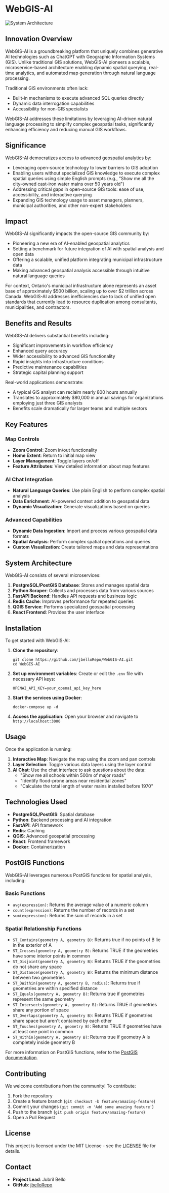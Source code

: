 # WebGIS-AI

![System Architecture](diagram-export-3-31-2025-11_59_57-AM.png)

## Innovation Overview

WebGIS-AI is a groundbreaking platform that uniquely combines generative AI technologies such as ChatGPT with Geographic Information Systems (GIS). Unlike traditional GIS solutions, WebGIS-AI pioneers a scalable, microservice-based architecture enabling dynamic spatial querying, real-time analytics, and automated map generation through natural language processing.

Traditional GIS environments often lack:
- Built-in mechanisms to execute advanced SQL queries directly
- Dynamic data interrogation capabilities
- Accessibility for non-GIS specialists

WebGIS-AI addresses these limitations by leveraging AI-driven natural language processing to simplify complex geospatial tasks, significantly enhancing efficiency and reducing manual GIS workflows.

## Significance

WebGIS-AI democratizes access to advanced geospatial analytics by:

- Leveraging open-source technology to lower barriers to GIS adoption
- Enabling users without specialized GIS knowledge to execute complex spatial queries using simple English prompts (e.g., "Show me all the city-owned cast-iron water mains over 50 years old")
- Addressing critical gaps in open-source GIS tools: ease of use, accessibility, and interactive querying
- Expanding GIS technology usage to asset managers, planners, municipal authorities, and other non-expert stakeholders

## Impact

WebGIS-AI significantly impacts the open-source GIS community by:

- Pioneering a new era of AI-enabled geospatial analytics
- Setting a benchmark for future integration of AI with spatial analysis and open data
- Offering a scalable, unified platform integrating municipal infrastructure data
- Making advanced geospatial analysis accessible through intuitive natural language queries

For context, Ontario's municipal infrastructure alone represents an asset base of approximately $500 billion, scaling up to over $2 trillion across Canada. WebGIS-AI addresses inefficiencies due to lack of unified open standards that currently lead to resource duplication among consultants, municipalities, and contractors.

## Benefits and Results

WebGIS-AI delivers substantial benefits including:

- Significant improvements in workflow efficiency
- Enhanced query accuracy
- Wider accessibility to advanced GIS functionality
- Rapid insights into infrastructure conditions
- Predictive maintenance capabilities
- Strategic capital planning support

Real-world applications demonstrate:
- A typical GIS analyst can reclaim nearly 800 hours annually
- Translates to approximately $80,000 in annual savings for organizations employing just three GIS analysts
- Benefits scale dramatically for larger teams and multiple sectors

## Key Features

### Map Controls
- **Zoom Control**: Zoom in/out functionality
- **Home Extent**: Return to initial map view
- **Layer Management**: Toggle layers on/off
- **Feature Attributes**: View detailed information about map features

### AI Chat Integration
- **Natural Language Queries**: Use plain English to perform complex spatial analysis
- **Data Enrichment**: AI-powered context addition to geospatial data
- **Dynamic Visualization**: Generate visualizations based on queries

### Advanced Capabilities
- **Dynamic Data Ingestion**: Import and process various geospatial data formats
- **Spatial Analysis**: Perform complex spatial operations and queries
- **Custom Visualization**: Create tailored maps and data representations

## System Architecture

WebGIS-AI consists of several microservices:

1. **PostgreSQL/PostGIS Database**: Stores and manages spatial data
2. **Python Scraper**: Collects and processes data from various sources
3. **FastAPI Backend**: Handles API requests and business logic
4. **Redis Cache**: Improves performance for repeated queries
5. **QGIS Service**: Performs specialized geospatial processing
6. **React Frontend**: Provides the user interface

## Installation

To get started with WebGIS-AI:

1. **Clone the repository**:
   ```
   git clone https://github.com/jbelloRepo/WebGIS-AI.git
   cd WebGIS-AI
   ```

2. **Set up environment variables**:
   Create or edit the `.env` file with necessary API keys:
   ```
   OPENAI_API_KEY=your_openai_api_key_here
   ```

3. **Start the services using Docker**:
   ```
   docker-compose up -d
   ```

4. **Access the application**:
   Open your browser and navigate to `http://localhost:3000`

## Usage

Once the application is running:

1. **Interactive Map**: Navigate the map using the zoom and pan controls
2. **Layer Selection**: Toggle various data layers using the layer control
3. **AI Chat**: Use the chat interface to ask questions about the data:
   - "Show me all schools within 500m of major roads"
   - "Identify flood-prone areas near residential zones"
   - "Calculate the total length of water mains installed before 1970"

## Technologies Used

- **PostgreSQL/PostGIS**: Spatial database
- **Python**: Backend processing and AI integration
- **FastAPI**: API framework
- **Redis**: Caching
- **QGIS**: Advanced geospatial processing
- **React**: Frontend framework
- **Docker**: Containerization

## PostGIS Functions

WebGIS-AI leverages numerous PostGIS functions for spatial analysis, including:

### Basic Functions
- `avg(expression)`: Returns the average value of a numeric column
- `count(expression)`: Returns the number of records in a set
- `sum(expression)`: Returns the sum of records in a set

### Spatial Relationship Functions
- `ST_Contains(geometry A, geometry B)`: Returns true if no points of B lie in the exterior of A
- `ST_Crosses(geometry A, geometry B)`: Returns TRUE if the geometries have some interior points in common
- `ST_Disjoint(geometry A, geometry B)`: Returns TRUE if the geometries do not share any space
- `ST_Distance(geometry A, geometry B)`: Returns the minimum distance between two geometries
- `ST_DWithin(geometry A, geometry B, radius)`: Returns true if geometries are within specified distance
- `ST_Equals(geometry A, geometry B)`: Returns true if geometries represent the same geometry
- `ST_Intersects(geometry A, geometry B)`: Returns TRUE if geometries share any portion of space
- `ST_Overlaps(geometry A, geometry B)`: Returns TRUE if geometries share space but aren't contained by each other
- `ST_Touches(geometry A, geometry B)`: Returns TRUE if geometries have at least one point in common
- `ST_Within(geometry A, geometry B)`: Returns true if geometry A is completely inside geometry B

For more information on PostGIS functions, refer to the [PostGIS documentation](https://postgis.net/workshops/postgis-intro/index.html).

## Contributing

We welcome contributions from the community! To contribute:

1. Fork the repository
2. Create a feature branch (`git checkout -b feature/amazing-feature`)
3. Commit your changes (`git commit -m 'Add some amazing feature'`)
4. Push to the branch (`git push origin feature/amazing-feature`)
5. Open a Pull Request

## License

This project is licensed under the MIT License - see the [LICENSE](LICENSE) file for details.

## Contact

- **Project Lead**: Jubril Bello
- **GitHub**: [jbelloRepo](https://github.com/jbelloRepo)

